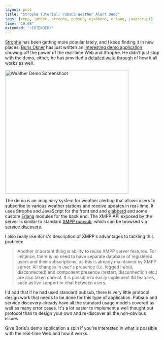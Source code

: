 ```yaml
---
layout: post
title: "Strophe Tutorial: Pubsub Weather Alert Demo"
tags: [xmpp, jabber, strophe, pubsub, ejabberd, erlang, javascript]
time: "10:08"
extended: ":EXTENDED:"
---
```


[Strophe](http://code.stanziq.com/strophe) has been getting more
popular lately, and I keep finding it in new places.  [Boris
Okner](http://rfid-ale.blogspot.com/) has just written an [interesting
demo
application](http://rfid-ale.blogspot.com/2009/08/real-time-web-applications-with-xmpp.html)
showing off the power of the real-time Web and Strophe.  He didn't
just stop with the demo, either; he has provided a [detailed
walk-through](http://rfid-ale.blogspot.com/2009/08/xmpp-web-project-walkthrough.html)
of how it all works as well.

<img src='http://2.bp.blogspot.com/_g8j9lnJYYcE/So5BGOPdFcI/AAAAAAAABJc/FVDMyROR_NI/s1600-h/Picture+2.png' width='400' alt='Weather Demo Screenshoot'/>

The demo is an imaginary system for weather alerting that allows users
to subscribe to various weather stations and receive updates in
real-time.  It uses Strophe and JavaScript for the front end and
[ejabberd](http://www.ejabberd.im) and some custom
[Erlang](http://www.erlang.org) modules for the back end.  The XMPP
API exposed by the server is similar to standard
[XMPP pubsub](http://xmpp.org/tech/pubsub.shtml), which can be browsed via
[service discovery](http://xmpp.org/extensions/xep-0030.html).

I also really like Boris's description of XMPP's advantages to tackling this problem:

> Another important thing is ability to reuse XMPP server
> features. For instance, there is no need to have separate database
> of registered users and their subscriptions, as this is already
> maintained by XMPP server. All changes in user's presence
> (i.e. logged in/out, disconnected) and component presence (restart,
> disconnection etc.) are also taken care of. It is possible to easily
> implement IM features, such as live support or chat between users.

I'd add that if he had used standard pubsub, there is very little
protocol design work that needs to be done for this type of
application.  Pubsub and service discovery already have all the
standard usage models covered as well as many error cases.  It's a lot
easier to implement a well thought out protocol than to design your
own and re-discover all the non-obvious issues.

Give Boris's demo application a spin if you're interested in what is
possible with the real-time Web and how it works.


